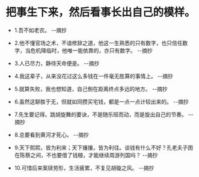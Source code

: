 # 把事生下来，然后看事长出自己的模样。

- 1.吾不如老农。 --摘抄

- 2.他不懂官场之术，不谙修辞之道，他这一生熟悉的只有数字，也只信任数字，当危机降临时，他唯一能依靠的，亦只有数字。 --摘抄

- 3.人已尽力，静待天命便是。 --摘抄

- 4.我这辈子，从来没花过这么多钱在一件毫无胜算的事情上。 --摘抄

- 5.就算失败，我也想知道，自己倒在距离终点多远的地方。 --摘抄

- 6.虽然这聊胜于无，但就如同攒买宅钱，都是一点一点计较出来的。 --摘抄

- 7.先生要记得。跳胡旋舞的要诀，不是随乐班而动，而是旋出自己的节奏。 --摘抄

- 8.总要看到黄河才死心。 --摘抄

- 9.天下熙熙，皆为利来；天下攘攘，皆为利往。谈钱有什么不好？孔老夫子困在陈蔡之间，不也要借了钱粮，才能继续周游列国吗？ --摘抄

- 10.可惜后来案牍劳形，生活疲累，不复见胡璇之风。 --摘抄
